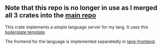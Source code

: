 ## Note that this repo is no longer in use as I merged all 3 crates into the [main repo](https://github.com/Sagrel/lang)

This crate implements a simple language server for my lang. It uses this [boilerplate template](https://github.com/IWANABETHATGUY/tower-lsp-boilerplate).

The frontend for the language is implemented separatedly in [lang-frontend](https://github.com/Sagrel/lang-frontend).
